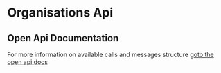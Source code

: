 # Organisations Api

## Open Api Documentation
For more information on available calls and messages structure [goto the open api docs](http://secure.trackmatic.co.za/documentation/organisations.html)
